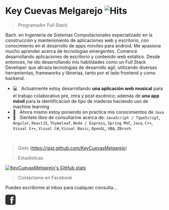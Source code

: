 <!--
**KeyCuevasMelgarejo/KeyCuevasMelgarejo** is a ✨ _special_ ✨ repository because its `README.md` (this file) appears on your GitHub profile.-->
# Key Cuevas Melgarejo ![Hits](https://hitcounter.pythonanywhere.com/count/tag.svg?url=https%3A%2F%2Fgithub.com%2FKeyCuevasMelgarejo%2FKeyCuevasMelgarejo)
>Programador Full Stack

Bach. en Ingenieria de Sistemas Computacionales especializado en la construcción y mantenimiento de aplicaciones web y escritorio, con conocimiento en el desarrollo de apps móviles para android. Me apasiona mucho aprender acerca de tecnologias emergentes. Comencé desarrollando aplicaciones de escritorio y contenido web estático. Desde entonces, he ido desarrollando mis habilidades como un Full Stack Developer que abraza tecnologias de desarrollo ágil, utilizando diversas herramientas, frameworks y librerias, tanto por el lado frontend y como backend.

  * 💻 &nbsp; Actualmente estoy desarrollando **una aplicación web musical** para el trabajo colaborativo pre, intra y post escénico; además de **una app móvil**     para la identificacion de tipo de maderas haciendo uso de machine learning
  * 🌱 &nbsp; Ahora mismo estoy poniendo en practica mis conocimientos de `Java`
  * 💬 &nbsp; Sientete libre de consultarme acerca de:
  `JavaScript / TypeScript`, `Angular`, `ReactJS`, `Thymeleaf`, `Node / Express`, `Spring MVC`, `Java`, `C++`, `Visual C++`, `Visual C#`, `Visual Basic`, `OpenGL`, `VBA`, `ZBrush`.
<br >

>Gists
(https://gist.github.com/KeyCuevasMelgarejo)

>Estadisticas

[![KeyCuevasMelgarejo's GitHub stats](https://github-readme-stats.vercel.app/api?username=KeyCuevasMelgarejo&show_icons=true)](https://github.com/KeyCuevasMelgarejo)

>Contáctame en Facebook

Puedes escribirme al inbox para cualquier consulta...

[![Facebook](https://raw.githubusercontent.com/KeyCuevasMelgarejo/KeyCuevasMelgarejo/master/facebook-icon.png)](https://www.facebook.com/key.cuevasmelgarejo/)
<!-- ![Header](https://raw.githubusercontent.com/KeyCuevasMelgarejo/KeyCuevasMelgarejo/master/cabecera.png)-->
